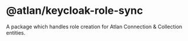 # @atlan/keycloak-role-sync

A package which handles role creation for Atlan Connection & Collection entities.
